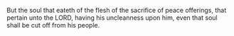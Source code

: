 But the soul that eateth of the flesh of the sacrifice of peace offerings, that pertain unto the LORD, having his uncleanness upon him, even that soul shall be cut off from his people.
